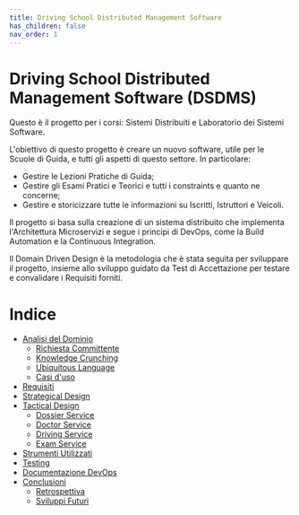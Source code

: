 ```yaml
---
title: Driving School Distributed Management Software
has_children: false
nav_order: 1
---
```


# Driving School Distributed Management Software (DSDMS)

Questo è il progetto per i corsi: Sistemi Distribuiti e Laboratorio dei Sistemi Software. 

L'obiettivo di questo progetto è creare un nuovo software, utile per le Scuole di Guida, e tutti gli aspetti di questo settore. 
In particolare:
- Gestire le Lezioni Pratiche di Guida;
- Gestire gli Esami Pratici e Teorici e tutti i constraints e quanto ne concerne;
- Gestire e storicizzare tutte le informazioni su Iscritti, Istruttori e Veicoli. 

Il progetto si basa sulla creazione di un sistema distribuito che implementa l'Architettura Microservizi e segue i principi di DevOps, come la Build Automation e la Continuous Integration.

Il Domain Driven Design è la metodologia che è stata seguita per sviluppare il progetto, insieme allo sviluppo guidato da Test di Accettazione per testare e convalidare i Requisiti forniti.

# Indice
- [Analisi del Dominio](report/AnalisiDominio/AnalisiDominio.md)
  - [Richiesta Committente](report/AnalisiDominio/RichiestaCommittente.md)
  - [Knowledge Crunching](report/AnalisiDominio/KnowledgeCrunching.md)
  - [Ubiquitous Language](report/AnalisiDominio/UbiquitousLanguage.md)
  - [Casi d'uso](report/AnalisiDominio/UseCases.md)
- [Requisiti](report/Requisiti/Requisiti.md)
- [Strategical Design](report/StrategicalDesign/StrategicalDesign.md)
- [Tactical Design](report/TacticalDesign/TacticalDesign.md)
  - [Dossier Service](report/TacticalDesign/DossierService.md)
  - [Doctor Service](report/TacticalDesign/DoctorService.md)
  - [Driving Service](report/TacticalDesign/DrivingService.md)
  - [Exam Service](report/TacticalDesign/ExamService.md)
- [Strumenti Utilizzati](report/StrumentiUtilizzati.md)
- [Testing](report/Testing.md)
- [Documentazione DevOps](report/DevOpsDocumentation.md)
- [Conclusioni](report/Conclusioni/Conclusioni.md)
  - [Retrospettiva](report/Conclusioni/Retrospettiva.md)
  - [Sviluppi Futuri](report/Conclusioni/SviluppiFuturi.md)
